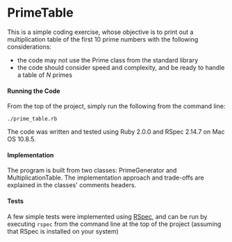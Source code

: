 PrimeTable
==========

This is a simple coding exercise, whose objective is to print out a multiplication table of the first 10 prime numbers with the following considerations:

 * the code may not use the Prime class from the standard library
 * the code should consider speed and complexity, and be ready to handle a table of *N* primes

#### Running the Code

From the top of the project, simply run the following from the command line:

`./prime_table.rb`

The code was written and tested using Ruby 2.0.0 and RSpec 2.14.7 on Mac OS 10.8.5.

#### Implementation

The program is built from two classes: PrimeGenerator and MultiplicationTable. The implementation approach and trade-offs are explained in the classes' comments headers.

#### Tests

A few simple tests were implemented using [RSpec](http://rspec.info/), and can be run by executing `rspec` from the command line at the top of the project (assuming that RSpec is installed on your system)

